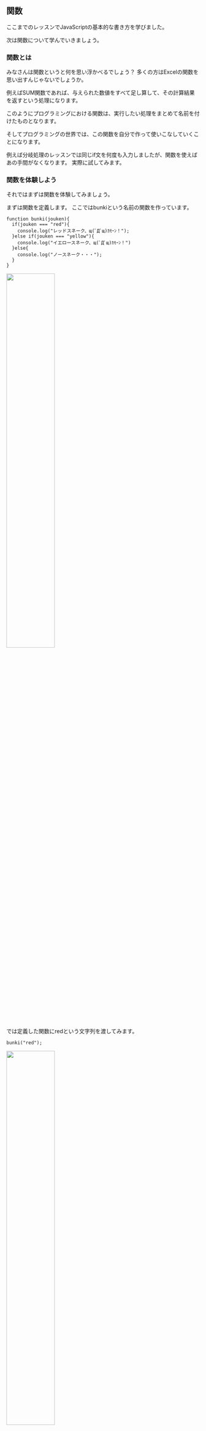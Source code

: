 ## 関数
ここまでのレッスンでJavaScriptの基本的な書き方を学びました。

次は関数について学んでいきましょう。


### 関数とは
みなさんは関数というと何を思い浮かべるでしょう？
多くの方はExcelの関数を思い出すんじゃないでしょうか。

例えばSUM関数であれば、与えられた数値をすべて足し算して、その計算結果を返すという処理になります。

このようにプログラミングにおける関数は、実行したい処理をまとめて名前を付けたものとなります。

そしてプログラミングの世界では、この関数を自分で作って使いこなしていくことになります。

例えば分岐処理のレッスンでは同じif文を何度も入力しましたが、関数を使えばあの手間がなくなります。
実際に試してみます。

### 関数を体験しよう
それではまずは関数を体験してみましょう。

まずは関数を定義します。
ここではbunkiという名前の関数を作っています。
```
function bunki(jouken){
  if(jouken === "red"){
    console.log("レッドスネーク、щ(ﾟДﾟщ)ｶﾓｰﾝ！");
  }else if(jouken === "yellow"){
    console.log("イエロースネーク、щ(ﾟДﾟщ)ｶﾓｰﾝ！")
  }else{
    console.log("ノースネーク・・・");
  }
}
```
<img src="./img/func01.png" width="50%"/>


では定義した関数にredという文字列を渡してみます。
```
bunki("red");
```
<img src="./img/func02.png" width="50%"/>

レッドスネークが呼び出されました！

今度はyellowという文字列を渡してみます。
```
bunki("yellow");
```
<img src="./img/func03.png" width="50%"/>

イエロースネークが呼び出されました！

分岐処理にないorangeという文字列を渡してみます。
```
bunki("orange");
```
<img src="./img/func04.png" width="50%"/>

ノースネークでした・・・


関数とは「実行したい処理をまとめて名前を付けたもの」という定義が少しは感じられたでしょうか？

関数として定義することで、呼び出して何度も使えるのが便利ですね。


### 関数の書式
まずは書式を説明し、その後に用語と動きを解説していきます。

#### 関数の定義方法
詳細はあとで説明しますが、関数を定義する際の書式を先に説明しておきます。

```
function 関数名(引数){
  関数が呼び出された際に実行される処理
}
```

#### 関数の呼び出し方
関数を呼び出す場合の書式を説明します。

```
関数名(引数);
```

### 関数の解説
それでは関数の解説していきます。


#### 引数
引数は「ひきすう」と読みます。

関数を呼び出す際に、関数に渡す値のことを引数と言います。

さきほど作った関数でいうと「bunki」が関数名、「"red"」が引数になります。
redの前後にダブルクオーテーションが入っているのは、文字列として扱い場合の書き方でしたね。
※文字列として扱う場合にダブルクオーテーションが必要なことを忘れちゃった人は[変数の基本](.index3.html)を読み返してください。

ここで関数を定義したコードを確認してみましょう。

一行目に以下のコードがあります。
```
function bunki(jouken){
```

括弧内のjoukenという部分が実は変数になっています。
引数に設定された値は、ここで受け取ることができます。

このコードで具体的に説明すると、bunkiという関数の引数に"red"という値を渡すと、joukenという変数に"red"という値が格納されます。


そして2行目以降に書かれている以下のコードで、変数に格納された値も含めて処理が実行されます。
```
if(jouken === "red"){
  console.log("レッドスネーク、щ(ﾟДﾟщ)ｶﾓｰﾝ！");
}else if(jouken === "yellow"){
  console.log("イエロースネーク、щ(ﾟДﾟщ)ｶﾓｰﾝ！")
}else{
  console.log("ノースネーク・・・");
}
```



ちなみに引数の個数ですが、関数ごとに異なります。

引数が1つの場合はすでにサンプルを見ているので、引数がない場合と引数が2つ以上ある場合について見てみましょう。

##### 引数がない場合
引数なしの場合は以下のように括弧の中を空欄にします。
```
関数名();
```

具体的な例を見てみましょう。
関数が呼び出されるとポップアップで「こんにちは！」と表示されるだけのシンプルなコードを書いてみます。

関数は以下の通りです。
```
function hello(){
  alert("こんにちは！");
}
```
<img src="./img/func05.png" width="50%"/>


それでは関数を呼び出してみましょう。
```
hello();
```
<img src="./img/func06.png" width="50%"/>

このように決まった処理を行うだけの関数は引数なしとなります。

##### 引数が2つ以上の場合
2つ以上の引数を使う場合は、カンマ区切りで入力します。
以下は2つの場合の例です。
```
関数名(引数１,引数２);
```

具体的な例を見てみましょう。
三角形の面積を求める関数を作ってみます。

三角形の面積を求める公式は覚えていますか？
以下が公式です。
```
底辺×高さ÷2
```

この計算を関数化してみます。
引数は底辺と高さの2つが必要になりますので、
底辺:width、高さ:heightとして作成してみます。
計算結果はコンソール画面に表示することにします。

```
function sankaku(width,height){
  let area = width * height / 2
  console.log(area);
}





[< 反復処理](./index6.html) | [HTMLと組み合わせて使ってみよう >](./index8.html)
